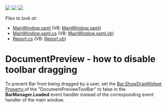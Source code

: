<!-- default badges list -->
![](https://img.shields.io/endpoint?url=https://codecentral.devexpress.com/api/v1/VersionRange/128598011/16.1.4%2B)
[![](https://img.shields.io/badge/Open_in_DevExpress_Support_Center-FF7200?style=flat-square&logo=DevExpress&logoColor=white)](https://supportcenter.devexpress.com/ticket/details/E4417)
[![](https://img.shields.io/badge/📖_How_to_use_DevExpress_Examples-e9f6fc?style=flat-square)](https://docs.devexpress.com/GeneralInformation/403183)
<!-- default badges end -->
<!-- default file list -->
*Files to look at*:

* [MainWindow.xaml](./CS/MinimalisticReportPreviewDemo/MainWindow.xaml) (VB: [MainWindow.xaml](./VB/MinimalisticReportPreviewDemo/MainWindow.xaml))
* [MainWindow.xaml.cs](./CS/MinimalisticReportPreviewDemo/MainWindow.xaml.cs) (VB: [MainWindow.xaml.vb](./VB/MinimalisticReportPreviewDemo/MainWindow.xaml.vb))
* [Report.cs](./CS/MinimalisticReportPreviewDemo/Report.cs) (VB: [Report.vb](./VB/MinimalisticReportPreviewDemo/Report.vb))
<!-- default file list end -->
# DocumentPreview - how to disable toolbar dragging


<p>To prevent Bar from being dragged by a user, set the <a href="http://documentation.devexpress.com/#WPF/DevExpressXpfBarsBar_ShowDragWidgettopic">Bar.ShowDragWidget Property </a> of the "DocumentPreviewToolBar" to false in the <strong>BarManager.Loaded</strong> event handler instead of the corresponding event handler of the main window.</p>

<br/>


